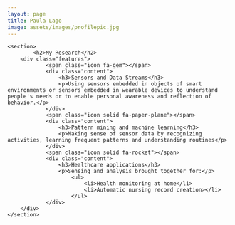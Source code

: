 ```yaml
---
layout: page
title: Paula Lago
image: assets/images/profilepic.jpg
---
```


<!-- Section -->
	<section>
			<h2>My Research</h2>
		<div class="features">
				<span class="icon fa-gem"></span>
				<div class="content">
					<h3>Sensors and Data Streams</h3>
					<p>Using sensors embedded in objects of smart environments or sensors embedded in wearable devices to understand people's needs or to enable personal awareness and reflection of behavior.</p>
				</div>
				<span class="icon solid fa-paper-plane"></span>
				<div class="content">
					<h3>Pattern mining and machine learning</h3>
					<p>Making sense of sensor data by recognizing activities, learning frequent patterns and understanding routines</p>
				</div>
				<span class="icon solid fa-rocket"></span>
				<div class="content">
					<h3>Healthcare applications</h3>
					<p>Sensing and analysis brought together for:</p>
						<ul>
							<li>Health monitoring at home</li>
							<li>Automatic nursing record creation></li>
						</ul>
				</div>
		</div>
	</section>
